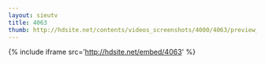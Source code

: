 ```yaml
---
layout: sieutv
title: 4063
thumb: http://hdsite.net/contents/videos_screenshots/4000/4063/preview_360p.mp4.jpg
---
```

{% include iframe src='http://hdsite.net/embed/4063' %}
 

